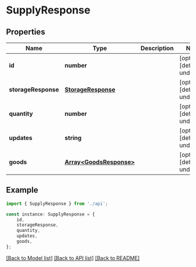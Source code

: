 # SupplyResponse


## Properties

Name | Type | Description | Notes
------------ | ------------- | ------------- | -------------
**id** | **number** |  | [optional] [default to undefined]
**storageResponse** | [**StorageResponse**](StorageResponse.md) |  | [optional] [default to undefined]
**quantity** | **number** |  | [optional] [default to undefined]
**updates** | **string** |  | [optional] [default to undefined]
**goods** | [**Array&lt;GoodsResponse&gt;**](GoodsResponse.md) |  | [optional] [default to undefined]

## Example

```typescript
import { SupplyResponse } from './api';

const instance: SupplyResponse = {
    id,
    storageResponse,
    quantity,
    updates,
    goods,
};
```

[[Back to Model list]](../README.md#documentation-for-models) [[Back to API list]](../README.md#documentation-for-api-endpoints) [[Back to README]](../README.md)
